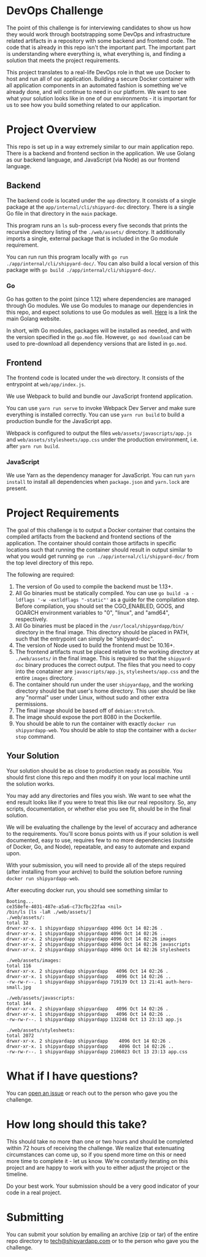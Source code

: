 # DevOps Challenge

The point of this challenge is for interviewing candidates to show us how they
would work through bootstrapping some DevOps and infrastructure related artifacts
in a repository with some backend and frontend code.
The code that is already in this repo isn't the important part.
The important part is understanding where everything is, what everything is,
and finding a solution that meets the project requirements.

This project translates to a real-life DevOps role in that we use Docker to
host and run all of our application.
Building a secure Docker container with all application components in an automated
fashion is something we've already done, and will continue to need in our platform.
We want to see what your solution looks like in one of our environments -
it is important for us to see how you build something related to our application.

# Project Overview

This repo is set up in a way extremely similar to our main application repo.
There is a backend and frontend section in the application.
We use Golang as our backend language, and JavaScript (via Node) as our frontend
language.

## Backend

The backend code is located under the `app` directory.
It consists of a single package at the `app/internal/cli/shipyard-doc` directory.
There is a single Go file in that directory in the `main` package.

This program runs an `ls` sub-process every five seconds that prints the recursive
directory listing of the `./web/assets/` directory.
It additionally imports a single, external package that is included in the Go
module requirement.

You can run run this program locally with `go run ./app/internal/cli/shipyard-doc/`.
You can also build a local version of this package with `go build ./app/internal/cli/shipyard-doc/`.

### Go

Go has gotten to the point (since 1.12) where dependencies are managed through
Go modules.
We use Go modules to manage our dependencies in this repo, and expect solutions
to use Go modules as well.
[Here](https://golang.org) is a link the main Golang website.

In short, with Go modules, packages will be installed as needed, and with the version
specified in the `go.mod` file.
However, `go mod download` can be used to pre-download all dependency versions
that are listed in `go.mod`.

## Frontend

The frontend code is located under the `web` directory.
It consists of the entrypoint at `web/app/index.js`.

We use Webpack to build and bundle our JavaScript frontend application.

You can use `yarn run serve` to invoke Webpack Dev Server and make sure everything
is installed correctly.
You can use `yarn run build` to build a production bundle for the JavaScript app.

Webpack is configured to output the files `web/assets/javascripts/app.js` and
`web/assets/stylesheets/app.css` under the production environment, i.e. after
`yarn run build`.

### JavaScript

We use Yarn as the dependency manager for JavaScript.
You can run `yarn install` to install all dependencies when `package.json` and
`yarn.lock` are present.

# Project Requirements

The goal of this challenge is to output a Docker container that contains the compiled
artifacts from the backend and frontend sections of the application.
The container should contain those artifacts in specific locations such that running
the container should result in output similar to what you would get running
`go run ./app/internal/cli/shipyard-doc/` from the top level directory of this repo.

The following are required:
1. The version of Go used to compile the backend must be 1.13+.
2. All Go binaries must be statically compiled. You can use `go build -a -ldflags '-w -extldflags "-static"'` as a guide
    for the compilation step.
    Before compilation, you should set the CGO_ENABLED, GOOS, and GOARCH environment
    variables to "0", "linux", and "amd64", respectively.
3. All Go binaries must be placed in the `/usr/local/shipyardapp/bin/` directory
    in the final image.
    This directory should be placed in PATH, such that the entrypoint
    can simply be "shipyard-doc".
4. The version of Node used to build the frontend must be 10.16+.
5. The frontend artifacts must be placed relative to the working directory at `./web/assets/`
    in the final image.
    This is required so that the `shipyard-doc` binary produces the correct output.
    The files that you need to copy into the conatainer are `javascripts/app.js`,
    `stylesheets/app.css` and the entire `images` directory.
6. The container should run under the user `shipyardapp`, and the working directory
    should be that user's home directory. This user should be like any "normal"
    user under Linux, without sudo and other extra permissions.
7. The final image should be based off of `debian:stretch`.
8. The image should expose the port 8080 in the Dockerfile.
9. You should be able to run the container with exactly `docker run shipyardapp-web`.
    You should be able to stop the container with a `docker stop` command.

## Your Solution

Your solution should be as close to production ready as possible.
You should first clone this repo and then modify it on your local machine until
the solution works.

You may add any directories and files you wish.
We want to see what the end result looks like if you were to treat this like our
real repository.
So, any scripts, documentation, or whether else you see fit, should be in the final
solution.

We will be evaluating the challenge by the level of accuracy and adherance to the requirements.
You'll score bonus points with us if your solution is well documented, easy to use, requires
few to no more dependencies (outside of Docker, Go, and Node), repeatable,
and easy to automate and expand upon.

With your submission, you will need to provide all of the steps required (after installing
from your archive) to build the solution before running `docker run shipyardapp-web`.

After executing docker run, you should see something similar to
```
Booting...
ce358efe-4031-487e-a5a6-c73cfbc22faa <nil>
/bin/ls [ls -laR ./web/assets/]
./web/assets/:
total 32
drwxr-xr-x. 1 shipyardapp shipyardapp 4096 Oct 14 02:26 .
drwxr-xr-x. 1 shipyardapp shipyardapp 4096 Oct 14 02:26 ..
drwxr-xr-x. 2 shipyardapp shipyardapp 4096 Oct 14 02:26 images
drwxr-xr-x. 2 shipyardapp shipyardapp 4096 Oct 14 02:26 javascripts
drwxr-xr-x. 2 shipyardapp shipyardapp 4096 Oct 14 02:26 stylesheets

./web/assets/images:
total 116
drwxr-xr-x. 2 shipyardapp shipyardapp   4096 Oct 14 02:26 .
drwxr-xr-x. 1 shipyardapp shipyardapp   4096 Oct 14 02:26 ..
-rw-rw-r--. 1 shipyardapp shipyardapp 719139 Oct 13 21:41 auth-hero-small.jpg

./web/assets/javascripts:
total 144
drwxr-xr-x. 2 shipyardapp shipyardapp   4096 Oct 14 02:26 .
drwxr-xr-x. 1 shipyardapp shipyardapp   4096 Oct 14 02:26 ..
-rw-rw-r--. 1 shipyardapp shipyardapp 132248 Oct 13 23:13 app.js

./web/assets/stylesheets:
total 2072
drwxr-xr-x. 2 shipyardapp shipyardapp    4096 Oct 14 02:26 .
drwxr-xr-x. 1 shipyardapp shipyardapp    4096 Oct 14 02:26 ..
-rw-rw-r--. 1 shipyardapp shipyardapp 2106023 Oct 13 23:13 app.css
```

# What if I have questions?

You can [open an issue](https://github.com/shipyardapp/DevOpsChallenge/issues)
or reach out to the person who gave you the challenge.

# How long should this take?

This should take no more than one or two hours and should be completed within
72 hours of receiving the challenge.
We realize that extenuating circumstances can come up,
so if you spend more time on this or need more time to complete it - let us know.
We're constantly iterating on this project and  are happy to work with you to
either adjust the project or the timeline.

Do your best work.
Your submission should be a very good indicator of your code in a real project.

# Submitting

You can submit your solution by emailing an archive (zip or tar) of the entire
repo directory to tech@shipyardapp.com or to the person who gave you the challenge.
